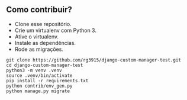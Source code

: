 ## Como contribuir?

* Clone esse repositório.
* Crie um virtualenv com Python 3.
* Ative o virtualenv.
* Instale as dependências.
* Rode as migrações.

```
git clone https://github.com/rg3915/django-custom-manager-test.git
cd django-custom-manager-test
python3 -m venv .venv
source .venv/bin/activate
pip install -r requirements.txt
python contrib/env_gen.py
python manage.py migrate
```